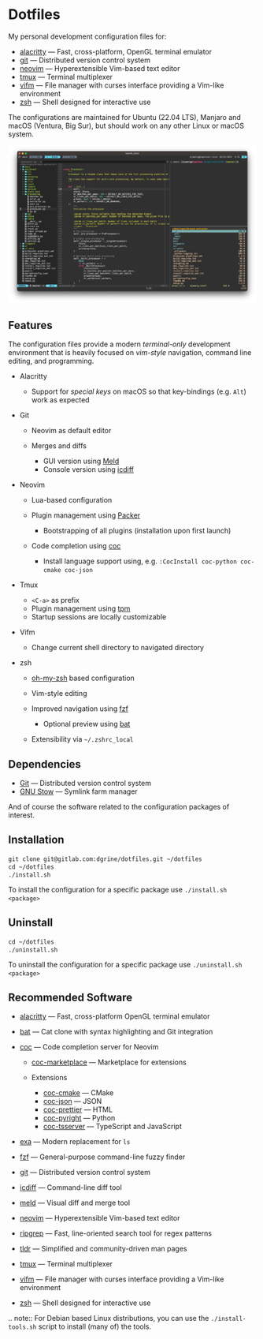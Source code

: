 # Dotfiles

My personal development configuration files for:

* [alacritty](https://github.com/alacritty/alacritty) — Fast, cross-platform, OpenGL terminal emulator
* [git](https://git-scm.com) — Distributed version control system 
* [neovim](https://neovim.io) — Hyperextensible Vim-based text editor
* [tmux](https://github.com/tmux/tmux/wiki) — Terminal multiplexer
* [vifm](https://vifm.info) — File manager with curses interface providing a Vim-like environment 
* [zsh](https://zsh.sourceforge.io) — Shell designed for interactive use

The configurations are maintained for Ubuntu (22.04 LTS), Manjaro and macOS (Ventura, Big Sur),
but should work on any other Linux or macOS system.

![Example of Neovim, Vifm and zsh running inside a Tmux session within Alacritty](screenshot.png)

## Features

The configuration files provide a modern _terminal-only_ development environment
that is heavily focused on _vim-style_ navigation, command line editing, and
programming.

* Alacritty

    * Support for _special keys_ on macOS so that key-bindings (e.g. `Alt`) work as expected

* Git

    * Neovim as default editor
    * Merges and diffs

        * GUI version using [Meld](https://meldmerge.org)
        * Console version using [icdiff](https://github.com/jeffkaufman/icdiff)

* Neovim

    * Lua-based configuration
    * Plugin management using [Packer](https://github.com/wbthomason/packer.nvim)

        * Bootstrapping of all plugins (installation upon first launch)

    * Code completion using [coc](https://github.com/neoclide/coc.nvim)
        
        * Install language support using, e.g. `:CocInstall coc-python coc-cmake coc-json`

* Tmux

    * `<C-a>` as prefix
    * Plugin management using [tpm](https://github.com/tmux-plugins/tpm)
    * Startup sessions are locally customizable 

* Vifm

    * Change current shell directory to navigated directory

* zsh

    * [oh-my-zsh](https://ohmyz.sh) based configuration
    * Vim-style editing
    * Improved navigation using [fzf](https://github.com/junegunn/fzf)

        * Optional preview using [bat](https://github.com/sharkdp/bat)

    * Extensibility via `~/.zshrc_local`


## Dependencies

* [Git](https://git-scm.com) — Distributed version control system 
* [GNU Stow](https://www.gnu.org/software/stow/) — Symlink farm manager

And of course the software related to the configuration packages of interest.

## Installation

```
git clone git@gitlab.com:dgrine/dotfiles.git ~/dotfiles
cd ~/dotfiles
./install.sh
```

To install the configuration for a specific package use `./install.sh <package>`

## Uninstall

```
cd ~/dotfiles
./uninstall.sh
```

To uninstall the configuration for a specific package use `./uninstall.sh <package>`

## Recommended Software

* [alacritty](https://github.com/alacritty/alacritty) — Fast, cross-platform OpenGL terminal emulator
* [bat](https://github.com/sharkdp/bat) — Cat clone with syntax highlighting and Git integration
* [coc](https://github.com/neoclide/coc.nvim) — Code completion server for Neovim

    * [coc-marketplace](https://github.com/fannheyward/coc-marketplace) — Marketplace for extensions
    * Extensions

        * [coc-cmake](https://github.com/voldikss/coc-cmake) — CMake
        * [coc-json](https://github.com/neoclide/coc-json) — JSON
        * [coc-prettier](https://github.com/neoclide/coc-prettier) — HTML
        * [coc-pyright](https://github.com/fannheyward/coc-pyright) — Python
        * [coc-tsserver](https://github.com/neoclide/coc-tsserver) — TypeScript and JavaScript

* [exa](https://github.com/ogham/exa) — Modern replacement for `ls`
* [fzf](https://github.com/junegunn/fzf) — General-purpose command-line fuzzy finder
* [git](https://git-scm.com) — Distributed version control system 
* [icdiff](https://github.com/jeffkaufman/icdiff) — Command-line diff tool
* [meld](https://meldmerge.org) — Visual diff and merge tool
* [neovim](https://neovim.io) — Hyperextensible Vim-based text editor
* [ripgrep](https://github.com/BurntSushi/ripgrep) — Fast, line-oriented search tool for regex patterns
* [tldr](https://tldr.sh/) — Simplified and community-driven man pages
* [tmux](https://github.com/tmux/tmux/wiki) — Terminal multiplexer
* [vifm](https://vifm.info) — File manager with curses interface providing a Vim-like environment 
* [zsh](https://zsh.sourceforge.io) — Shell designed for interactive use

.. note:: For Debian based Linux distributions, you can use the `./install-tools.sh`
script to install (many of) the tools.

